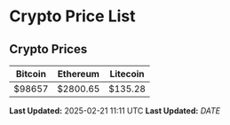 # Crypto Price List

## Crypto Prices
| Bitcoin | Ethereum | Litecoin |
| ------- | -------- | -------- |
| $98657 | $2800.65 | $135.28 |
**Last Updated:** 2025-02-21 11:11 UTC
**Last Updated:** $DATE$
